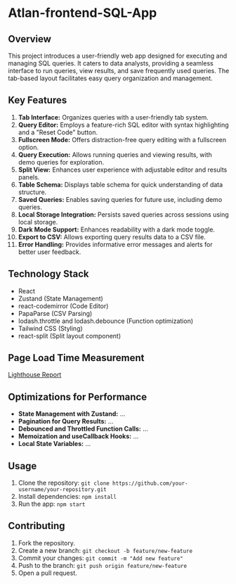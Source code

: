 # Atlan-frontend-SQL-App

## Overview

This project introduces a user-friendly web app designed for executing and managing SQL queries. It caters to data analysts, providing a seamless interface to run queries, view results, and save frequently used queries. The tab-based layout facilitates easy query organization and management.

## Key Features

1. **Tab Interface:** Organizes queries with a user-friendly tab system.
2. **Query Editor:** Employs a feature-rich SQL editor with syntax highlighting and a "Reset Code" button.
3. **Fullscreen Mode:** Offers distraction-free query editing with a fullscreen option.
4. **Query Execution:** Allows running queries and viewing results, with demo queries for exploration.
5. **Split View:** Enhances user experience with adjustable editor and results panels.
6. **Table Schema:** Displays table schema for quick understanding of data structure.
7. **Saved Queries:** Enables saving queries for future use, including demo queries.
8. **Local Storage Integration:** Persists saved queries across sessions using local storage.
9. **Dark Mode Support:** Enhances readability with a dark mode toggle.
10. **Export to CSV:** Allows exporting query results data to a CSV file.
11. **Error Handling:** Provides informative error messages and alerts for better user feedback.

## Technology Stack

- React
- Zustand (State Management)
- react-codemirror (Code Editor)
- PapaParse (CSV Parsing)
- lodash.throttle and lodash.debounce (Function optimization)
- Tailwind CSS (Styling)
- react-split (Split layout component)

## Page Load Time Measurement

[Lighthouse Report](link-to-lighthouse-report-image)

## Optimizations for Performance

- **State Management with Zustand:** ...
- **Pagination for Query Results:** ...
- **Debounced and Throttled Function Calls:** ...
- **Memoization and useCallback Hooks:** ...
- **Local State Variables:** ...

## Usage

1. Clone the repository: `git clone https://github.com/your-username/your-repository.git`
2. Install dependencies: `npm install`
3. Run the app: `npm start`

## Contributing

1. Fork the repository.
2. Create a new branch: `git checkout -b feature/new-feature`
3. Commit your changes: `git commit -m "Add new feature"`
4. Push to the branch: `git push origin feature/new-feature`
5. Open a pull request.



